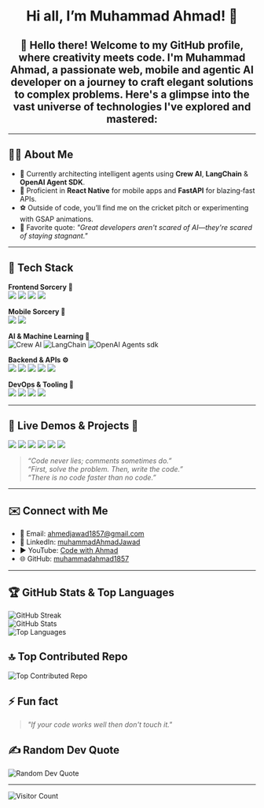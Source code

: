 <h1 align="center">Hi all, I’m Muhammad Ahmad! 👋</h1>


<h2 align="center">👋 Hello there! Welcome to my GitHub profile, where creativity meets code. I'm Muhammad Ahmad, a passionate web, mobile and agentic AI developer on a journey to craft elegant solutions to complex problems. Here's a glimpse into the vast universe of technologies I've explored and mastered:
</h2>

---

## 👨‍💻 About Me

- 🔭 Currently architecting intelligent agents using **Crew AI**, **LangChain** & **OpenAI Agent SDK**.
- 🌱 Proficient in **React Native** for mobile apps and **FastAPI** for blazing‑fast APIs.
- ⚽️ Outside of code, you’ll find me on the cricket pitch or experimenting with GSAP animations.
- 💬 Favorite quote: _"Great developers aren't scared of AI—they're scared of staying stagnant."_

---

## 🚀 Tech Stack

**Frontend Sorcery 🎨**  
<a href="https://github.com/muhammadahmad1857?tab=repositories&q=&type=&language=html"><img src="https://img.shields.io/badge/HTML5-E34F26?style=for-the-badge&logo=html5&logoColor=white" /></a> <a href="https://github.com/muhammadahmad1857?tab=repositories&q=&type=&language=css"><img src="https://img.shields.io/badge/CSS3-1572B6?style=for-the-badge&logo=css3&logoColor=white" /></a> <a href="https://github.com/muhammadahmad1857?tab=repositories&q=&type=&language=javascript"><img src="https://img.shields.io/badge/JavaScript-F7DF1E?style=for-the-badge&logo=javascript&logoColor=black" /></a> <a href="https://github.com/muhammadahmad1857?tab=repositories&q=&type=&language=typescript"><img src="https://img.shields.io/badge/TypeScript-007ACC?style=for-the-badge&logo=typescript&logoColor=white" /></a>  

**Mobile Sorcery 📱**  
<a href="https://github.com/muhammadahmad1857?tab=repositories&q=&type=&language=javascript"><img src="https://img.shields.io/badge/React_Native-61DAFB?style=for-the-badge&logo=react&logoColor=black" /></a> <a href="https://expo.dev"><img src="https://img.shields.io/badge/Expo-1B1F23?style=for-the-badge&logo=expo&logoColor=white" /></a>  

**AI & Machine Learning 🤖**  
<img src="https://img.shields.io/badge/Crew_AI-5832A8?style=for-the-badge" alt="Crew AI" /> <img src="https://img.shields.io/badge/LangChain-000000?style=for-the-badge&logo=langchain&logoColor=white" alt="LangChain" /> <img src="https://img.shields.io/badge/OpenAI-000000?style=for-the-badge&logo=openai&logoColor=white" alt="OpenAI Agents sdk" />  

**Backend & APIs ⚙️**  
<a href="https://github.com/muhammadahmad1857?tab=repositories&q=&type=&language=javascript"><img src="https://img.shields.io/badge/Node.js-43853D?style=for-the-badge&logo=node.js&logoColor=white" /></a> <a href="https://github.com/muhammadahmad1857?tab=repositories&q=&type=&language=javascript"><img src="https://img.shields.io/badge/FastAPI-009688?style=for-the-badge&logo=fastapi&logoColor=white" /></a> <a href="https://github.com/muhammadahmad1857?tab=repositories&q=&type=&language=typescript"><img src="https://img.shields.io/badge/Prisma-2D3748?style=for-the-badge&logo=prisma&logoColor=white" /></a> <a href="https://github.com/muhammadahmad1857?tab=repositories&q=&type=&language=typescript"><img src="https://img.shields.io/badge/MongoDB-4EA94B?style=for-the-badge&logo=mongodb&logoColor=white" /></a> <a href="https://github.com/muhammadahmad1857?tab=repositories&q=&type=&language=javascript"><img src="https://img.shields.io/badge/Express.js-404D59?style=for-the-badge&logo=express&logoColor=white" /></a>  

**DevOps & Tooling 🚀**  
<a href="https://github.com/muhammadahmad1857?tab=repositories&q=&type=&language=javascript"><img src="https://img.shields.io/badge/Git-F05033?style=for-the-badge&logo=git&logoColor=white" /></a> <a href="https://github.com/muhammadahmad1857?tab=repositories&q=&type=&language=javascript"><img src="https://img.shields.io/badge/GitHub-181717?style=for-the-badge&logo=github&logoColor=white" /></a> <a href="https://github.com/muhammadahmad1857?tab=repositories&q=&type=&language=javascript"><img src="https://img.shields.io/badge/Docker-2496ED?style=for-the-badge&logo=docker&logoColor=white" /></a> <a href="https://github.com/muhammadahmad1857?tab=repositories&q=&type=&language=javascript"><img src="https://img.shields.io/badge/Vercel-000000?style=for-the-badge&logo=vercel&logoColor=white" /></a>

---

## 💼 Live Demos & Projects 🌟

<a href="https://leadhunter.kognifi.ai"><img src="https://img.shields.io/badge/LeadHunter-Live%20Demo-blue?style=for-the-badge&logo=googlechrome&logoColor=white" /></a> <a href="https://dine-market-piaic.vercel.app/"><img src="https://img.shields.io/badge/Dine%20Market-Live%20Demo-green?style=for-the-badge&logo=vercel&logoColor=white" /></a> <a href="https://ai-projects-web.vercel.app/"><img src="https://img.shields.io/badge/AI%20Projects%20Web-Live%20Demo-purple?style=for-the-badge&logo=python&logoColor=white" /></a> <a href="https://agentia-world-piaic.vercel.app/"><img src="https://img.shields.io/badge/Agentia%20World-UI%20Practice-orange?style=for-the-badge" /></a> <a href="https://kognifi.ai"><img src="https://img.shields.io/badge/Our%20Agency-Kognifi.ai-red?style=for-the-badge" /></a> <a href="https://my-first-remix-app-two.vercel.app/"><img src="https://img.shields.io/badge/Remix%20App-Live%20Demo-blueviolet?style=for-the-badge&logo=remix&logoColor=white" /></a>

> _“Code never lies; comments sometimes do.”_  
> _“First, solve the problem. Then, write the code.”_  
> _“There is no code faster than no code.”_

---

## ✉️ Connect with Me

- 📧 Email: [ahmedjawad1857@gmail.com](mailto:ahmedjawad1857@gmail.com)  
- 🔗 LinkedIn: [muhammadAhmadJawad](https://linkedin.com/in/muhammadAhmadJawad)  
- ▶️ YouTube: [Code with Ahmad](https://www.youtube.com/@code-with-ahmad2009)  
- 🌐 GitHub: [muhammadahmad1857](https://github.com/muhammadahmad1857)

---

## 🏆 GitHub Stats & Top Languages

![GitHub Streak](https://github-readme-streak-stats.herokuapp.com?user=muhammadahmad1857&theme=merko&border_radius=30&card_width=500)  
![GitHub Stats](https://github-readme-stats.vercel.app/api?username=muhammadahmad1857&show_icons=true&locale=en)  
![Top Languages](https://github-readme-stats.vercel.app/api/top-langs/?username=muhammadahmad1857&layout=compact)

## 🔝 Top Contributed Repo

![Top Contributed Repo](https://github-contributor-stats.vercel.app/api?username=muhammadahmad1857&limit=5&theme=tokyonight&combine_all_yearly_contributions=true)

## ⚡ Fun fact

> _"If your code works well then don't touch it."_

## ✍️ Random Dev Quote

![Random Dev Quote](https://quotes-github-readme.vercel.app/api?type=horizontal&theme=radical)

---

![Visitor Count](https://profile-counter.glitch.me/muhammadahmad1857/count.svg)

